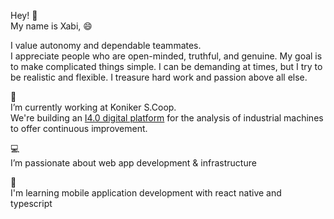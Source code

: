 Hey! 👋  
My name is Xabi, 😄

I value autonomy and dependable teammates.  
I appreciate people who are open-minded, truthful, and genuine. My goal is to make complicated things simple. I can be demanding at times, but I try to be realistic and flexible. I treasure hard work and passion above all else.

👔  
I’m currently working at Koniker S.Coop.  
We're building an [I4.0 digital platform](https://falinkmap.fagorarrasate.es/) for the analysis of industrial machines to offer continuous improvement.  

💻  
I’m passionate about web app development & infrastructure

🧠  
I'm learning mobile application development with react native and typescript

